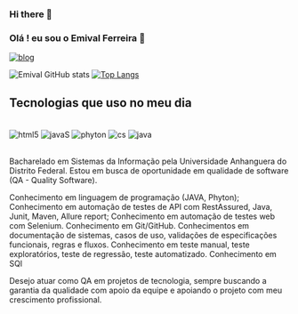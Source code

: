 ### Hi there 👋
### Olá ! eu sou o Emival Ferreira 👋


[![blog](https://img.shields.io/badge/LinkedIn-0077B5?style=for-the-badge&logo=linkedin&logoColor=white)](https://www.linkedin.com/in/emival-ferrreira-9b2653175/)


![Emival GitHub stats](https://github-readme-stats.vercel.app/api?username=emival95&show_icons=true&theme=dracula)
[![Top Langs](https://github-readme-stats.vercel.app/api/top-langs/?username=emival95)](https://github.com/anuraghazra/github-readme-stats)

## Tecnologias que uso no meu dia 
<div style="display: inline_block"></br>
<img align="center" alt="html5" src="https://img.shields.io/badge/HTML5-E34F26?style=for-the-badge&logo=html5&logoColor=white"/>
<img align="center" alt="javaS" src="https://img.shields.io/badge/JavaScript-F7DF1E?style=for-the-badge&logo=javascript&logoColor=black"/>
<img align="center" alt="phyton" src="https://img.shields.io/badge/Python-3776AB?style=for-the-badge&logo=python&logoColor=white"/>
<img align="center" alt="cs" src="https://img.shields.io/badge/CSS3-1572B6?style=for-the-badge&logo=css3&logoColor=white"/>
<img align="center" alt="java" src="https://img.shields.io/badge/Java-ED8B00?style=for-the-badge&logo=openjdk&logoColor=white"/>
</div><br/>

Bacharelado em Sistemas da Informação pela Universidade Anhanguera do Distrito Federal. 
Estou em busca de oportunidade em qualidade de software (QA - Quality Software).

Conhecimento em linguagem de programação (JAVA, Phyton);
Conhecimento em automação de testes de API com RestAssured, Java, Junit, Maven, Allure report;
Conhecimento em automação de testes web com Selenium.
Conhecimento em Git/GitHub.
Conhecimentos em documentação de sistemas, casos de uso, validações de
especificações funcionais, regras e fluxos.
Conhecimento em teste manual, teste exploratórios, teste de regressão,
teste automatizado.
Conhecimento em SQl


Desejo atuar como QA em projetos de tecnologia, sempre buscando a garantia da qualidade com apoio da equipe e apoiando o projeto com meu crescimento profissional.

